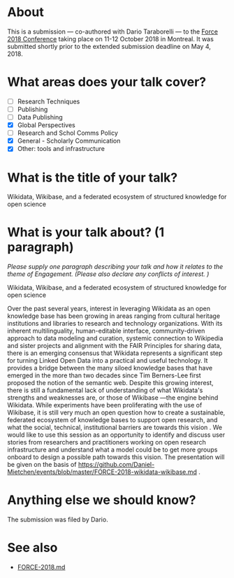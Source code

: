# About

This is a submission &mdash; co-authored with Dario Taraborelli &mdash; to the [Force 2018 Conference](https://www.force11.org/meetings/force2018) taking place on 11-12 October 2018 in Montreal. It was submitted shortly prior to the extended submission deadline on May 4, 2018.

# What areas does your talk cover?

- [ ] Research Techniques
- [ ] Publishing
- [ ] Data Publishing
- [X] Global Perspectives
- [ ] Research and Schol Comms Policy
- [X] General - Scholarly Communication
- [X] Other: tools and infrastructure

# What is the title of your talk?

Wikidata, Wikibase, and a federated ecosystem of structured knowledge for open science

# What is your talk about? (1 paragraph)

*Please supply one paragraph describing your talk and how it relates to the theme of Engagement. (Please also declare any conflicts of interest. )*

Wikidata, Wikibase, and a federated ecosystem of structured knowledge for open science

Over the past several years, interest in leveraging Wikidata as an open knowledge base has been growing in areas ranging from cultural heritage institutions and libraries to research and technology organizations. With its inherent multilinguality, human-editable interface, community-driven approach to data modeling and curation, systemic connection to Wikipedia and sister projects and alignment with the FAIR Principles for sharing data, there is an emerging consensus that Wikidata represents a significant step for turning Linked Open Data into a practical and useful technology. It provides a bridge between the many siloed knowledge bases that have emerged in the more than two decades since Tim Berners-Lee first proposed the notion of the semantic web. Despite this growing interest, there is still a fundamental lack of understanding of what Wikidata's strengths and weaknesses are, or those of Wikibase —the engine behind Wikidata. While experiments have been proliferating with the use of Wikibase, it is still very much an open question how to create a sustainable, federated ecosystem of knowledge bases to support open research, and what the social, technical, institutional barriers are towards this vision . We would like to use this session as an opportunity to identify and discuss user stories from researchers and practitioners working on open research infrastructure and understand what a model could be to get more groups onboard to design a possible path towards this vision. The presentation will be given on the basis of https://github.com/Daniel-Mietchen/events/blob/master/FORCE-2018-wikidata-wikibase.md .

# Anything else we should know? 

The submission was filed by Dario.

# See also 

* [FORCE-2018.md](FORCE-2018.md)
